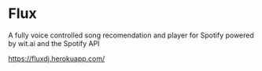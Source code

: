 # Flux
A fully voice controlled song recomendation and player for Spotify powered by wit.ai and the Spotify API

https://fluxdj.herokuapp.com/
